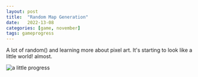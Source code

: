```yaml
---
layout: post
title:  "Random Map Generation"
date:   2022-13-08
categories: [game, november]
tags: gameprogress
---
```

A lot of random() and learning more about pixel art. It's starting to look like a little world! almost.


![a little progress](https://b38tn1k.com/images/prettier.png)
